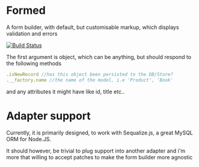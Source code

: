 # Formed

A form builder, with default, but customisable markup, which displays validation and errors

[![Build Status](https://secure.travis-ci.org/arbarlow/formed.png)](http://travis-ci.org/arbarlow/formed)

The first argument is object, which can be anything, but should respond to the following methods

``` javascript
.isNewRecord //has this object been persisted to the DB/Store?
.__factory.name //the name of the model, i.e 'Product', 'Book'
```
and any attributes it might have like id, title etc..

# Adapter support

Currently, it is primarily designed, to work with Sequalize.js, a great MySQL ORM for Node.JS.

It should however, be trivial to plug support into another adapter and i'm more that willing to accept patches to make the form builder more agnostic